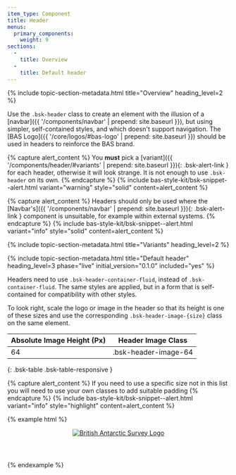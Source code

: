 ```yaml
---
item_type: Component
title: Header
menus:
  primary_components:
    weight: 9
sections:
  -
    title: Overview
  -
    title: Default header
---
```


{% include topic-section-metadata.html
  title="Overview"
  heading_level=2
%}

Use the `.bsk-header` class to create an element with the illusion of a
[navbar]({{ '/components/navbar' | prepend: site.baseurl }}), but using simpler, self-contained styles, and which
doesn't support navigation. The [BAS Logo]({{ '/core/logos/#bas-logo' | prepend: site.baseurl }}) should be used in
headers to reinforce the BAS brand.

{% capture alert_content %}
You **must** pick a [variant]({{ '/components/header/#variants' | prepend: site.baseurl }}){: .bsk-alert-link } for each
header, otherwise it will look strange. It is not enough to use `.bsk-header` on its own.
{% endcapture %}
{% include bas-style-kit/bsk-snippet--alert.html
  variant="warning"
  style="solid"
  content=alert_content
%}

{% capture alert_content %}
Headers should only be used where the [Navbar's]({{ '/components/navbar' | prepend: site.baseurl }}){: .bsk-alert-link }
component is unsuitable, for example within external systems.
{% endcapture %}
{% include bas-style-kit/bsk-snippet--alert.html
  variant="info"
  style="solid"
  content=alert_content
%}

{% include topic-section-metadata.html
  title="Variants"
  heading_level=2
%}

{% include topic-section-metadata.html
  title="Default header"
  heading_level=3
  phase="live"
  initial_version="0.1.0"
  included="yes"
%}

Headers need to use `.bsk-header-container-fluid`, instead of `.bsk-container-fluid`. The same styles are applied, but
in a form that is self-contained for compatibility with other styles.

To look right, scale the logo or image in the header so that its height is one of these sizes and use the corresponding `.bsk-header-image-{size}` class on the same element.

| Absolute Image Height (Px) | Header Image Class   |
| -------------------------- | -------------------- |
| 64                         | .bsk-header-image-64 |
{: .bsk-table .bsk-table-responsive }

{% capture alert_content %}
If you need to use a specific size not in this list you will need to use your own classes to add suitable padding
{% endcapture %}
{% include bas-style-kit/bsk-snippet--alert.html
  variant="info"
  style="highlight"
  content=alert_content
%}

{% example html %}
<header class="bsk-header bsk-header-default">
  <div class="bsk-header-container-fluid">
    <a href="#">
      <img class="bsk-header-image-64" alt="British Antarctic Survey Logo" src="{{ site.data.variables.cdn_base }}/0.6.1/img/logos-symbols/bas-logo-inverse-transparent-64.png">
    </a>
  </div>
</header>
{% endexample %}

